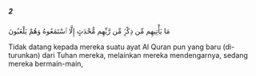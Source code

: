 ##### 2

<span class="ayah">مَا يَأْتِيهِم مِّن ذِكْرٍۢ مِّن رَّبِّهِم مُّحْدَثٍ إِلَّا ٱسْتَمَعُوهُ وَهُمْ يَلْعَبُونَ</span>

<span class="ayah_translation">Tidak datang kepada mereka suatu ayat Al Quran pun yang baru (di-turunkan) dari Tuhan mereka, melainkan mereka mendengarnya, sedang mereka bermain-main,</span>
